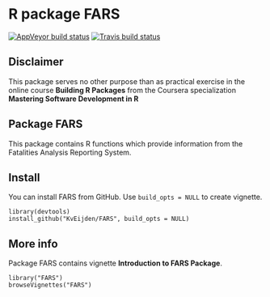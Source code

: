 # R package FARS 

<!-- badges: start -->

[![AppVeyor build status](https://ci.appveyor.com/api/projects/status/github/Jechu2/FARS?branch=master&svg=true)](https://ci.appveyor.com/project/Jechu2/FARS)
[![Travis build status](https://travis-ci.com/Jechu2/FARS.svg?branch=master)](https://travis-ci.com/Jechu2/FARS)
<!-- badges: end -->

## Disclaimer

This package serves no other purpose than as practical exercise in the online course **Building R Packages** from the Coursera specialization **Mastering Software Development in R**

## Package FARS

This package contains R functions which provide information from the Fatalities Analysis Reporting System.

## Install

You can install FARS from GitHub. Use `build_opts = NULL` to create vignette.

~~~~
library(devtools)
install_github("KvEijden/FARS", build_opts = NULL)
~~~~

## More info

Package FARS contains vignette **Introduction to FARS Package**.

~~~~
library("FARS")
browseVignettes("FARS")
~~~~





